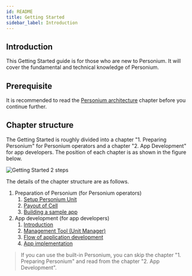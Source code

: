 ```yaml
---
id: README
title: Getting Started
sidebar_label: Introduction
---
```


## Introduction

This Getting Started guide is for those who are new to Personium. It will cover the fundamental and technical knowledge of Personium.

## Prerequisite  

It is recommended to read the [Personium architecture](../user_guide/001_Personium_Architecture.md) chapter before you continue further.

## Chapter structure

The Getting Started is roughly divided into a chapter "1. Preparing Personium" for Personium operators and a chapter "2. App Development" for app developers. The position of each chapter is as shown in the figure below.

![Getting Started 2 steps](assets/users-for-getting-started.png)

The details of the chapter structure are as follows.

1. Preparation of Personium (for Personium operators)
    1. [Setup Personium Unit](./setup-unit.md)
    2. [Payout of Cell](../unit-administrator/tutorial.md)
    3. [Building a sample app](./setup-sample-apps.md)
2. App development (for app developers)
    1. [Introduction](./appdev-introduction.md)
    2. [Management Tool (Unit Manager)](./appdev-management-tool.md)
    3. [Flow of application development](./appdev-process.md)
    4. [App implementation](./appdev-impl.md)

> If you can use the built-in Personium, you can skip the chapter "1. Preparing Personium" and read from the chapter "2. App Development".
